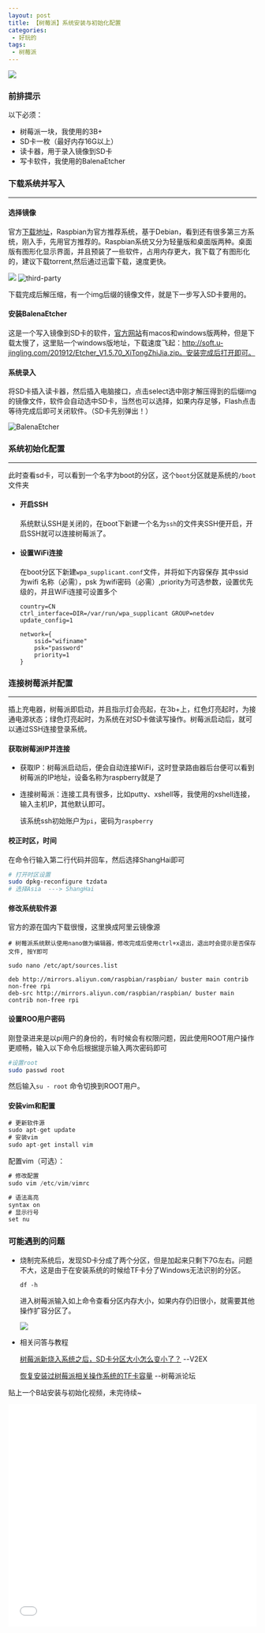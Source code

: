 ```yaml
---
layout: post
title: 【树莓派】系统安装与初始化配置
categories:
 - 好玩的
tags:
 - 树莓派
---
```


![](https://article-1300776923.file.myqcloud.com/%E6%A0%91%E8%8E%93%E6%B4%BE/IMG_0634.GIF)

<!-- more -->

### 前排提示

以下必须：

- 树莓派一块，我使用的3B+
- SD卡一枚（最好内存16G以上）
- 读卡器，用于录入镜像到SD卡
- 写卡软件，我使用的BalenaEtcher



### 下载系统并写入

---

#### 选择镜像

官方[下载地址](https://www.raspberrypi.org/downloads)，Raspbian为官方推荐系统，基于Debian，看到还有很多第三方系统，刚入手，先用官方推荐的。Raspbian系统又分为轻量版和桌面版两种。桌面版有图形化显示界面，并且预装了一些软件，占用内存更大，我下载了有图形化的，建议下载torrent,然后通过迅雷下载，速度更快。

![](https://article-1300776923.file.myqcloud.com/%E6%A0%91%E8%8E%93%E6%B4%BE/raspbian.JPG)
![third-party](https://article-1300776923.file.myqcloud.com/%E6%A0%91%E8%8E%93%E6%B4%BE/third-party.JPG)

下载完成后解压缩，有一个img后缀的镜像文件，就是下一步写入SD卡要用的。

#### 安装BalenaEtcher

这是一个写入镜像到SD卡的软件，[官方网站](https://www.balena.io/etcher)有macos和windows版两种，但是下载太慢了，这里贴一个windows版地址，下载速度飞起：http://soft.u-jingling.com/201912/Etcher_V1.5.70_XiTongZhiJia.zip。安装完成后打开即可。

#### 系统录入

将SD卡插入读卡器，然后插入电脑接口，点击select选中刚才解压得到的后缀img的镜像文件，软件会自动选中SD卡，当然也可以选择，如果内存足够，Flash点击等待完成后即可关闭软件。（SD卡先别弹出！）

![BalenaEtcher](https://article-1300776923.file.myqcloud.com/%E6%A0%91%E8%8E%93%E6%B4%BE/BalenaEtcher.JPG)







### 系统初始化配置

---

此时查看sd卡，可以看到一个名字为boot的分区，这个`boot`分区就是系统的`/boot`文件夹

- #### 开启SSH

  系统默认SSH是关闭的，在boot下新建一个名为`ssh`的文件夹SSH便开启，开启SSH就可以连接树莓派了。

- #### 设置WiFi连接

  在boot分区下新建`wpa_supplicant.conf`文件，并将如下内容保存
  其中ssid 为wifi 名称（必需），psk 为wifi密码（必需）,priority为可选参数，设置优先级的，并且WiFi连接可设置多个

  ```
  country=CN
  ctrl_interface=DIR=/var/run/wpa_supplicant GROUP=netdev
  update_config=1
  
  network={
      ssid="wifiname"
      psk="password"
      priority=1
  }
  ```





### 连接树莓派并配置

---

插上充电器，树莓派即启动，并且指示灯会亮起，在3b+上，红色灯亮起时，为接通电源状态；绿色灯亮起时，为系统在对SD卡做读写操作。树莓派启动后，就可以通过SSH连接登录系统。



#### 获取树莓派IP并连接

- 获取IP：树莓派启动后，便会自动连接WiFi，这时登录路由器后台便可以看到树莓派的IP地址，设备名称为raspberry就是了

- 连接树莓派：连接工具有很多，比如putty、xshell等，我使用的xshell连接，输入主机IP，其他默认即可。

  该系统ssh初始账户为`pi`，密码为`raspberry`



#### 校正时区，时间

在命令行输入第二行代码并回车，然后选择ShangHai即可

```bash
# 打开时区设置
sudo dpkg-reconfigure tzdata
# 选择Asia  ---> ShangHai
```



#### 修改系统软件源

官方的源在国内下载很慢，这里换成阿里云镜像源

```
# 树莓派系统默认使用nano做为编辑器，修改完成后使用ctrl+x退出，退出时会提示是否保存文件, 按Y即可

sudo nano /etc/apt/sources.list

deb http://mirrors.aliyun.com/raspbian/raspbian/ buster main contrib non-free rpi
deb-src http://mirrors.aliyun.com/raspbian/raspbian/ buster main contrib non-free rpi
```



#### 设置ROO用户密码

刚登录进来是以pi用户的身份的，有时候会有权限问题，因此使用ROOT用户操作更顺畅，输入以下命令后根据提示输入两次密码即可

```bash
#设置root
sudo passwd root
```

然后输入`su - root` 命令切换到ROOT用户。



#### 安装vim和配置

```csharp
# 更新软件源
sudo apt-get update
# 安装vim
sudo apt-get install vim

```

配置vim（可选）：

```csharp
# 修改配置
sudo vim /etc/vim/vimrc

# 语法高亮
syntax on
# 显示行号
set nu
```





### 可能遇到的问题

- 烧制完系统后，发现SD卡分成了两个分区，但是加起来只剩下7G左右。问题不大，这是由于在安装系统的时候给TF卡分了Windows无法识别的分区。

  ```
  df -h
  ```

  进入树莓派输入如上命令查看分区内存大小，如果内存仍旧很小，就需要其他操作扩容分区了。

  ![](https://article-1300776923.file.myqcloud.com/%E6%A0%91%E8%8E%93%E6%B4%BE/%E5%88%86%E5%8C%BA.JPG)

- 相关问答与教程

  [树莓派新烧入系统之后，SD卡分区大小怎么变小了？](https://www.v2ex.com/t/635916)  --V2EX

  [恢复安装过树莓派相关操作系统的TF卡容量](bbs.shumeipaiba.com/thread-26-1-1.html)  --树莓派论坛

贴上一个B站安装与初始化视频，未完待续~

<iframe src="//player.bilibili.com/player.html?aid=64914801&cid=112679504&page=1" scrolling="no" border="0" width="100%" height="450px" frameborder="no" framespacing="0" allowfullscreen="true"> </iframe>


